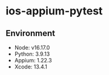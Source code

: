 # ios-appium-pytest

## Environment
- Node: v16.17.0
- Python: 3.9.13
- Appium: 1.22.3
- Xcode: 13.4.1